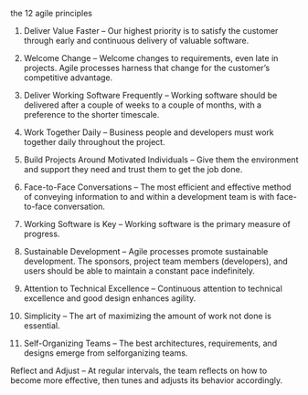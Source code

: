 the 12 agile principles 


1. Deliver Value Faster – Our highest priority is to satisfy the customer through early and continuous delivery of valuable software. 

2. Welcome Change – Welcome changes to requirements, even late in projects. Agile processes harness that change for the customer’s competitive advantage. 

3. Deliver Working Software Frequently – Working software should be delivered after a couple of weeks to a couple of months, with a preference to the shorter timescale. 

4. Work Together Daily – Business people and developers must work together daily throughout the project. 

5. Build Projects Around Motivated Individuals – Give them the environment and support they need and trust them to get the job done. 

6. Face-to-Face Conversations – The most efficient and effective method of conveying information to and within a development team is with face-to-face conversation. 

7. Working Software is Key – Working software is the primary measure of progress. 

8. Sustainable Development – Agile processes promote sustainable development. The sponsors, project team members (developers), and users should be able to maintain a constant pace indefinitely. 

9. Attention to Technical Excellence – Continuous attention to technical excellence and good design enhances agility. 

10. Simplicity – The art of maximizing the amount of work not done is essential. 

11. Self-Organizing Teams – The best architectures, requirements, and designs emerge from selforganizing teams. 

Reflect and Adjust – At regular intervals, the team reflects on how to become more effective, then tunes and adjusts its behavior accordingly.